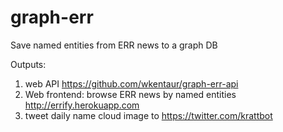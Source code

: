# graph-err
Save named entities from ERR news to a graph DB


Outputs:

1) web API https://github.com/wkentaur/graph-err-api
2) Web frontend: browse ERR news by named entities  http://errify.herokuapp.com
3) tweet daily name cloud image to https://twitter.com/krattbot 


